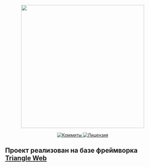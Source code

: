 <p align="center"><a href="https://www.localzet.com" target="_blank">
  <img src="https://cdn.localzet.com/public/media/LocalzetGroup.png" width="400">
</a></p>

<p align="center">
  <a href="https://github.com/localzet-dev/Hackathon-Autumn-2023">
  <img src="https://img.shields.io/github/commit-activity/t/localzet-dev/Hackathon-Autumn-2023?label=%D0%9A%D0%BE%D0%BC%D0%BC%D0%B8%D1%82%D1%8B" alt="Коммиты">
</a>
  <a href="https://github.com/localzet-dev/Hackathon-Autumn-2023">
  <img src="https://img.shields.io/github/license/localzet-dev/Hackathon-Autumn-2023?label=%D0%9B%D0%B8%D1%86%D0%B5%D0%BD%D0%B7%D0%B8%D1%8F" alt="Лицензия">
</a>
</p>


## Проект реализован на базе фреймворка <b><a href="https://github.com/Triangle-org/Web">Triangle Web</a></b>